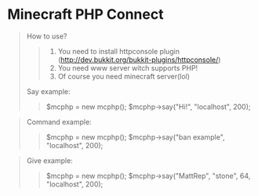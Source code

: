 Minecraft PHP Connect
=============
>How to use?
>>1. You need to install httpconsole plugin (http://dev.bukkit.org/bukkit-plugins/httpconsole/)
>>2. You need www server witch supports PHP!
>>3. Of course you need minecraft server(lol)
>
>
>Say example:
>>$mcphp = new mcphp();
>>$mcphp->say("Hi!", "localhost", 200);

>Command example:
>>$mcphp = new mcphp();
>>$mcphp->say("ban example", "localhost", 200);

>Give example:
>>$mcphp = new mcphp();
>>$mcphp->say("MattRep", "stone", 64, "localhost", 200);

